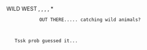 WILD WEST , , , , *


                OUT THERE..... catching wild animals?

      

       Tssk prob guessed it...
